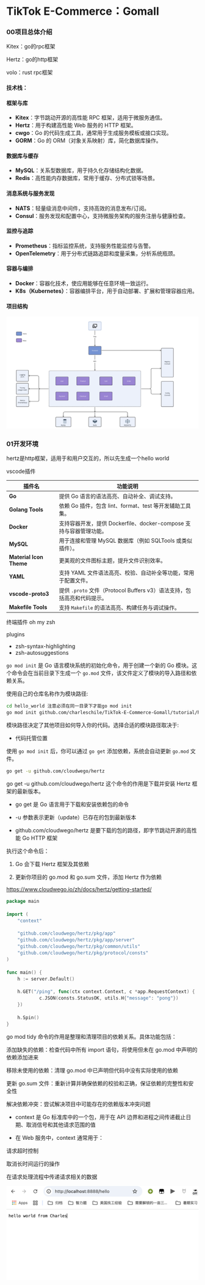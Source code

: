 

# TikTok E-Commerce：Gomall





### 00项目总体介绍

Kitex：go的rpc框架

Hertz：go的http框架

volo：rust rpc框架



#### **技术栈**：

#### **框架与库**
- **Kitex**：字节跳动开源的高性能 RPC 框架，适用于微服务通信。
- **Hertz**：用于构建高性能 Web 服务的 HTTP 框架。
- **cwgo**：Go 的代码生成工具，通常用于生成服务模板或接口实现。
- **GORM**：Go 的 ORM（对象关系映射）库，简化数据库操作。

#### **数据库与缓存**
- **MySQL**：关系型数据库，用于持久化存储结构化数据。
- **Redis**：高性能内存数据库，常用于缓存、分布式锁等场景。

#### **消息系统与服务发现**
- **NATS**：轻量级消息中间件，支持高效的消息发布/订阅。
- **Consul**：服务发现和配置中心，支持微服务架构的服务注册与健康检查。

#### **监控与追踪**
- **Prometheus**：指标监控系统，支持服务性能监控与告警。
- **OpenTelemetry**：用于分布式链路追踪和度量采集，分析系统瓶颈。

#### **容器与编排**
- **Docker**：容器化技术，使应用能够在任意环境一致运行。
- **K8s（Kubernetes）**：容器编排平台，用于自动部署、扩展和管理容器应用。

#### **项目结构**


![design](img/design.png)

### 01开发环境
hertz是http框架，适用于和用户交互的，所以先生成一个hello world

vscode插件

| 插件名               | 功能说明 |
|----------------------|----------|
| **Go**               | 提供 Go 语言的语法高亮、自动补全、调试支持。|
| **Golang Tools**     | 依赖 Go 插件，包含 lint、format、test 等开发辅助工具集。|
| **Docker**           | 支持容器开发，提供 Dockerfile、docker-compose 支持与容器管理功能。|
| **MySQL**            | 用于连接和管理 MySQL 数据库（例如 SQLTools 或类似插件）。|
| **Material Icon Theme** | 更美观的文件图标主题，提升文件识别效率。|
| **YAML**             | 支持 YAML 文件语法高亮、校验、自动补全等功能，常用于配置文件。|
| **vscode-proto3**    | 提供 `.proto` 文件（Protocol Buffers v3）语法支持，包括高亮和代码提示。|
| **Makefile Tools**   | 支持 `Makefile` 的语法高亮、构建任务与调试操作。|


终端插件
oh my zsh

plugins
- zsh-syntax-highlighting
- zsh-autosuggestions



`go mod init` 是 Go 语言模块系统的初始化命令，用于创建一个新的 Go 模块。这个命令会在当前目录下生成一个 `go.mod` 文件，该文件定义了模块的导入路径和依赖关系。

使用自己的仓库名称作为模块路径:

```bash
cd hello_world 注意必须在同一目录下才能go mod init
go mod init github.com/charleschile/TikTok-E-Commerce-Gomall/tutorial/hello_world
```

模块路径决定了其他项目如何导入你的代码。选择合适的模块路径取决于:
- 代码托管位置

使用 `go mod init` 后，你可以通过 `go get` 添加依赖，系统会自动更新 `go.mod` 文件。

```bash
go get -u github.com/cloudwego/hertz
```



go get -u github.com/cloudwego/hertz 这个命令的作用是下载并安装 Hertz 框架的最新版本。

- go get 是 Go 语言用于下载和安装依赖包的命令

- -u 参数表示更新（update）已存在的包到最新版本

- github.com/cloudwego/hertz 是要下载的包的路径，即字节跳动开源的高性能 Go HTTP 框架

执行这个命令后：

1. Go 会下载 Hertz 框架及其依赖

1. 更新你项目的 go.mod 和 go.sum 文件，添加 Hertz 作为依赖





https://www.cloudwego.io/zh/docs/hertz/getting-started/

```go
package main

import (
    "context"

    "github.com/cloudwego/hertz/pkg/app"
    "github.com/cloudwego/hertz/pkg/app/server"
    "github.com/cloudwego/hertz/pkg/common/utils"
    "github.com/cloudwego/hertz/pkg/protocol/consts"
)

func main() {
    h := server.Default()

    h.GET("/ping", func(ctx context.Context, c *app.RequestContext) {
            c.JSON(consts.StatusOK, utils.H{"message": "pong"})
    })

    h.Spin()
}

```




go mod tidy 命令的作用是整理和清理项目的依赖关系。具体功能包括：

添加缺失的依赖：检查代码中所有 import 语句，将使用但未在 go.mod 中声明的依赖添加进来

移除未使用的依赖：清理 go.mod 中已声明但代码中没有实际使用的依赖

更新 go.sum 文件：重新计算并确保依赖的校验和正确，保证依赖的完整性和安全性

解决依赖冲突：尝试解决项目中可能存在的依赖版本冲突问题





- context 是 Go 标准库中的一个包，用于在 API 边界和进程之间传递截止日期、取消信号和其他请求范围的值

- 在 Web 服务中，context 通常用于：

请求超时控制

取消长时间运行的操作

在请求处理流程中传递请求相关的数据



![helloworld](img/helloworld.png)





